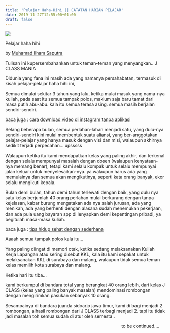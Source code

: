 ```yaml
---
title: 'Pelajar Haha-Hihi || CATATAN HARIAN PELAJAR'
date: 2019-11-27T12:55:00+01:00
draft: false
---
```


[![](https://1.bp.blogspot.com/-2gXUBB5cs6Y/Xd5jxn3_D6I/AAAAAAAAAZU/Z2AMSqZLHZ0YaGfiq5c0Ov2o3xN5PxUCACLcBGAsYHQ/s320/pelajarhahahihi.jpeg)](https://1.bp.blogspot.com/-2gXUBB5cs6Y/Xd5jxn3_D6I/AAAAAAAAAZU/Z2AMSqZLHZ0YaGfiq5c0Ov2o3xN5PxUCACLcBGAsYHQ/s1600/pelajarhahahihi.jpeg)

  

Pelajar haha hihi

by [Muhamad Ilham Saputra](http://milhamsptr.blogspot.com/) 

  

Tulisan ini kupersembahankan untuk teman-teman yang menyangkan.. J CLASS MANIA

  

Didunia yang fana ini masih ada yang namanya persahabatan, termasuk di kisah pelajar-pelajar haha hihi ini, 

  

Semua dimulai sekitar 3 tahun yang lalu, ketika mulai masuk yang nama-nya kuliah, pada saat itu semua tampak polos, maklum saja baru tamat dari masa putih abu-abu. kala itu semua terasa asing. semua masih berjalan sendiri-sendiri. 

  

baca juga : [cara download video di instagram tanpa aplikasi](https://milhamsptr.blogspot.com/2019/12/2-cara-download-video-dan-foto-di.html) 

  

Selang beberapa bulan, semua perlahan-lahan menjadi satu, yang dulu-nya sendiri-sendiri kini mulai membentuk suatu aliansi, yang ber-anggotakan  pelajar-pelajar yang hanya masuk dengan visi dan misi, walaupun akhirnya sedikit terjadi perpecahan... upsssss

  

Walaupun ketika itu kami mendapatkan kelas yang paling akhir, dan terkenal dengan selalu mempunyai masalah dengan dosen (walaupun kenyataan-nya memang benar), tetapi kami selalu kompak untuk selalu mempunyai jalan keluar untuk menyelesaikan-nya. ya walaupun harus ada yang memulainya dan semua akan mengikutinya, seperti kata orang banyak, ekor selalu mengikuti kepala.

  

Bulan demi bulan, tahun demi tahun terlewati dengan baik, yang dulu nya satu kelas berjumlah 40 orang perlahan mulai berkurang dengan tanpa kejelasan, kabar burung mengatakan ada nya salah jurusan, ada yang menikah, ada yang berhenti dengan alasana sudah menemukan pekerjaan, dan ada pula uang bayaran spp di lenyapkan demi kepentingan pribadi, ya begitulah masa-masa kuliah.

  

baca juga : [tips hidup sehat dengan sederhana](https://milhamsptr.blogspot.com/2020/01/tips-cara-untuk-hidup-sehat-dengan.html) 

  

Aaaah semua tampak polos kala itu...

  

Yang paling diingat di memori otak, ketika sedang melaksanakan Kuliah Kerja Lapangan atau sering disebut KKL, kala itu kami sepakat untuk melaksanakan KKL di surabaya dan malang, walaupun tidak semua teman kelas memilih kota surabaya dan malang. 

  

Ketika hari itu tiba... 

kami berkumpul di bandara total yang berangkat 40 orang lebih, dari kelas J CLASS (kelas yang paling banyak masalah) mendominasi rombongan dengan mengirimkan pasukan sebanyak 10 orang.

  

Sesampainya di bandara juanda sidoarjo jawa timur, kami di bagi menjadi 2 rombongan, alhasil rombongan dari J CLASS terbagi menjadi 2. tapi itu tidak jadi masalah toh semua sudah di atur oleh semesta..

  

                                                                                             to be continued....